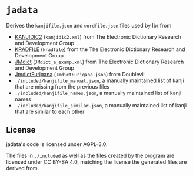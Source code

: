 # `jadata`

Derives the `kanjifile.json` and `wordfile.json` files used by lbr from

- [KANJIDIC2](https://www.edrdg.org/wiki/index.php/KANJIDIC_Project) (`kanjidic2.xml`) from The Electronic Dictionary Research and Development Group
- [KRADFILE](https://www.edrdg.org/krad/kradinf.html) (`kradfile`) from the The Electronic Dictionary Research and Development Group
- [JMdict](https://www.edrdg.org/wiki/index.php/JMdict-EDICT_Dictionary_Project) (`JMdict_e_examp.xml`) from The Electronic Dictionary Research and Development Group
- [JmdictFurigana](https://github.com/Doublevil/JmdictFurigana) (`JmdictFurigana.json`) from Doublevil
- `./included/kanjifile_manual.json`, a manually maintained list of kanji that are missing from the previous files
- `./included/kanjifile_names.json`, a manually maintained list of kanji names
- `./included/kanjifile_similar.json`, a manually maintained list of kanji that are similar to each other

## License

jadata's code is licensed under AGPL-3.0.

The files in `./included` as well as the files created by the program are licensed under CC BY-SA 4.0, matching the license the generated files are derived from.
